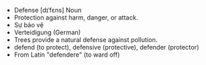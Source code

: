 - Defense	[dɪˈfɛns]	Noun	
- Protection against harm, danger, or attack.
- Sự bảo vệ
- Verteidigung (German)
- Trees provide a natural defense against pollution.
- defend (to protect), defensive (protective), defender (protector)
- From Latin "defendere" (to ward off)
